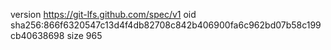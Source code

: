 version https://git-lfs.github.com/spec/v1
oid sha256:866f6320547c13d4f4db82708c842b406900fa6c962bd07b58c199cb40638698
size 965
